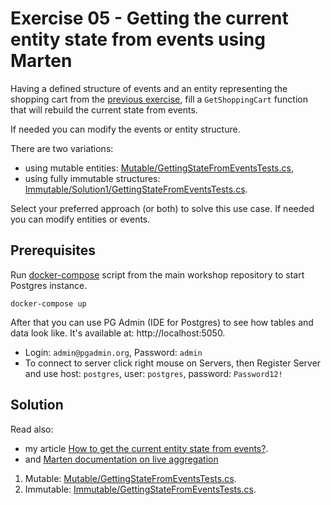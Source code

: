 # Exercise 05 - Getting the current entity state from events using Marten

Having a defined structure of events and an entity representing the shopping cart from the [previous exercise](../01-EventsDefinition), fill a `GetShoppingCart` function that will rebuild the current state from events.

If needed you can modify the events or entity structure.

There are two variations:
- using mutable entities: [Mutable/GettingStateFromEventsTests.cs](./Mutable/GettingStateFromEventsTests.cs),
- using fully immutable structures: [Immutable/Solution1/GettingStateFromEventsTests.cs](./Immutable/GettingStateFromEventsTests.cs).

Select your preferred approach (or both) to solve this use case. If needed you can modify entities or events.

## Prerequisites
Run [docker-compose](../../docker-compose.yml) script from the main workshop repository to start Postgres instance.

```shell
docker-compose up
```

After that you can use PG Admin (IDE for Postgres) to see how tables and data look like. It's available at: http://localhost:5050.
- Login: `admin@pgadmin.org`, Password: `admin`
- To connect to server click right mouse on Servers, then Register Server and use host: `postgres`, user: `postgres`, password: `Password12!`

## Solution

Read also:
- my article [How to get the current entity state from events?](https://event-driven.io/en/how_to_get_the_current_entity_state_in_event_sourcing/?utm_source=event_sourcing_net_workshop).
- and [Marten documentation on live aggregation](https://martendb.io/events/projections/live-aggregates.html)

1. Mutable: [Mutable/GettingStateFromEventsTests.cs](./Mutable/GettingStateFromEventsTests.cs).
2. Immutable: [Immutable/GettingStateFromEventsTests.cs](./Immutable/GettingStateFromEventsTests.cs).

